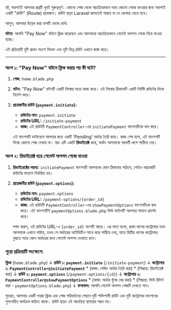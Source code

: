হ্যাঁ, অবশ্যই! আপনার প্রশ্নটি খুবই গুরুত্বপূর্ণ। কোনো পেজ থেকে স্বয়ংক্রিয়ভাবে অন্য কোনো পেজে যাওয়ার জন্য অবশ্যই একটি "রাউট" (Route) প্রয়োজন। রাউট ছাড়া Laravel জানতেই পারবে না যে কোথায় যেতে হবে।

আসুন, আপনার উল্লেখ করা ধাপটি ভেঙ্গে দেখি:

**ঘটনা:** আপনি "Pay Now" বাটনে ক্লিক করেছেন এবং আপনাকে স্বয়ংক্রিয়ভাবে পেমেন্ট অপশন পেজে নিয়ে যাওয়া হচ্ছে।

এই প্রক্রিয়াটি দুটি প্রধান অংশে বিভক্ত এবং দুটি ভিন্ন রাউট এখানে কাজ করে।

---

### অংশ ১: "Pay Now" বাটনে ক্লিক করার পর কী ঘটে?

1.  **পেজ:** `home.blade.php`
2.  **বাটন:** "Pay Now" বাটনটি একটি লিঙ্কের মতো কাজ করে। এই লিঙ্কের ঠিকানাটি একটি নির্দিষ্ট রাউটের দিকে নির্দেশ করে।
3.  **প্রয়োজনীয় রাউট (`payment.initiate`):**
    *   **রাউটের নাম:** `payment.initiate`
    *   **রাউটের URL:** `/initiate-payment`
    *   **কাজ:** এই রাউটটি `PaymentController`-এর `initiatePayment` ফাংশনটিকে কল করে।

    এই ফাংশনটি ডাটাবেসে আপনার জন্য একটি ‘Pending’ অর্ডার তৈরি করে। কাজ শেষ হলে, এই ফাংশনটি নিজে কোনো পেজ দেখায় না। বরং এটি একটি **রিডাইরেক্ট** করে, অর্থাৎ আপনাকে পরবর্তী ধাপে পাঠিয়ে দেয়।

### অংশ ২: রিডাইরেক্ট হয়ে পেমেন্ট অপশন পেজে যাওয়া

1.  **রিডাইরেক্টের গন্তব্য:** `initiatePayment` ফাংশনটি আপনাকে কোন ঠিকানায় পাঠাবে, সেটাও আরেকটি রাউটের মাধ্যমে নির্ধারিত হয়।
2.  **প্রয়োজনীয় রাউট (`payment.options`):**
    *   **রাউটের নাম:** `payment.options`
    *   **রাউটের URL:** `/payment-options/{order_id}`
    *   **কাজ:** এই রাউটটি `PaymentController`-এর `showPaymentOptions` ফাংশনটিকে কল করে। এই ফাংশনটিই `paymentOptions.blade.php` ভিউ ফাইলটি আপনার সামনে প্রদর্শন করে।

    লক্ষ্য করুন, এই রাউটের URL-এ `{order_id}` অংশটি আছে। এর মানে হলো, প্রথম ধাপের কন্ট্রোলার যখন আপনাকে এখানে পাঠায়, তখন সে অর্ডারের আইডিটিও সাথে করে পাঠিয়ে দেয়, যাতে দ্বিতীয় ধাপের কন্ট্রোলার বুঝতে পারে কোন অর্ডারের জন্য পেমেন্ট অপশন দেখাতে হবে।

### পুরো প্রক্রিয়াটি সংক্ষেপে:

**ক্লিক** (`home.blade.php`)
    ↓
**রাউট ১: `payment.initiate`** (`/initiate-payment`)
    ↓
**কন্ট্রোলার ১: `PaymentController@initiatePayment`**
    *   (কাজ: পেন্ডিং অর্ডার তৈরি করা)
    *   (সিদ্ধান্ত: রিডাইরেক্ট করা)
    ↓
**রাউট ২: `payment.options`** (`/payment-options/{id}`)
    ↓
**কন্ট্রোলার ২: `PaymentController@showPaymentOptions`**
    *   (কাজ: অর্ডার খুঁজে বের করা)
    *   (সিদ্ধান্ত: ভিউ রিটার্ন করা - `paymentOptions.blade.php`)
    ↓
**ফলাফল:** আপনি পেমেন্ট অপশন পেজটি দেখতে পান।

সুতরাং, আপনার একটি সহজ ক্লিক এবং পেজ পরিবর্তনের পেছনে দুটি শক্তিশালী রাউট এবং দুটি কন্ট্রোলার ফাংশনের সুসংগঠিত কার্যক্রম জড়িত থাকে। রাউট ছাড়া এই স্বয়ংক্রিয় স্থানান্তর সম্ভব নয়।